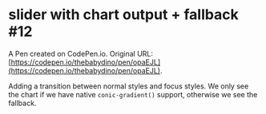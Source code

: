 # slider with chart output + fallback #12

A Pen created on CodePen.io. Original URL: [https://codepen.io/thebabydino/pen/opaEJL](https://codepen.io/thebabydino/pen/opaEJL).

Adding a transition between normal styles and focus styles. We only see the chart if we have native `conic-gradient()` support, otherwise we see the fallback.